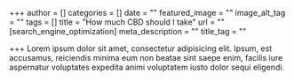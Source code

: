 +++
author = []
categories = []
date = ""
featured_image = ""
image_alt_tag = ""
tags = []
title = "How much CBD should I take"
url = ""
[search_engine_optimization]
meta_description = ""
title_tag = ""

+++
Lorem ipsum dolor sit amet, consectetur adipisicing elit. Ipsum, est accusamus, reiciendis minima eum non beatae sint saepe enim, facilis iure aspernatur voluptates expedita animi voluptatem iusto dolor sequi eligendi.